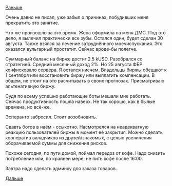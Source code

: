 [Раньше](2017.04.27.md)

Очень давно не писал, уже забыл о причинах, побудивших меня прекратить это занятие.

Что же произошло за это время.
Жена оформила на меня ДМС. Под это дело, я вылечил практически все зубы. Остался один, будет сделан 30 августа.
Также взялся за лечение затруднённого моечиспускания. Это оказался вульгарный простатит. Сейчас вроде-бы полегче.

Суммарный баланс на бирже достиг 2.5 kUSD. Разобрался со стратегией. Средний месячный доход 2%. Но 25 августа ФБР конфисковало сервера. Я остался нисчем. Владельцы биржы обещают к 1 сентября или восстановить биржу или выплатить компенсации.
В общем, не стоит на это расчитывать в своих прогнозах.
Присматриваю альтенативную биржу.

Судя по всему успешно работающие боты мешали мне работать. Сейчас продуктивность пошла наверх. Не так хорошо, как в былые времена, но всё-же.

Эсперанто забросил. Стоит возобновить.

Сдавть ботов в наём - ссыкотно. Насмотрелся на неадекватную реакцию пользователей биржы в момент её закрытия.
Можно сделать кооператив вкладчиков из друзей/знакомых, с целью увеличения оборачиваемой суммы для снижения рисков.

Похоже сегодня, по пути домой, поймал передоз от кофе. Надо снизить потребление или, по крайней мере, не пить кофе после 16:00.

Завтра надо сделать админку для заказа товаров.

[Дальше](2017.08.07.md)